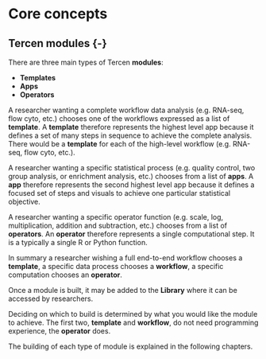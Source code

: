 
# Core concepts

## Tercen modules {-}

There are three main types of Tercen __modules__:

* __Templates__
* __Apps__
* __Operators__

A researcher wanting a complete workflow data analysis (e.g. RNA-seq, flow cyto,
etc.) chooses one of the workflows expressed as a list of __template__. A 
__template__ therefore represents the highest level app because it defines a 
set of many steps in sequence to achieve the complete analysis. There would be
a __template__ for each of the high-level workflow (e.g. RNA-seq, flow cyto, etc.).

A researcher wanting a specific statistical process (e.g. quality control, two 
group analysis, or enrichment analysis, etc.) chooses from a list of __apps__. 
A __app__ therefore represents the second highest level app because it defines a
focused set of steps and visuals to achieve one particular statistical objective.


A researcher wanting a specific operator function (e.g. scale, log, multiplication,
addition and subtraction, etc.) chooses from a list of __operators__. 
An __operator__ therefore represents a single computational step. It is a 
typically a single R or Python function.


In summary a researcher wishing a full end-to-end workflow chooses a __template__, 
a specific data process chooses a __workflow__, a specific computation chooses 
an __operator__.

Once a module is built, it may be added to the __Library__ where it can be 
accessed by researchers.


Deciding on which to build is determined by what you would like the module to achieve.
The first two, __template__ and __workflow__, do not need programming experience, 
the __operator__ does. 

The building of each type of module is explained in the following chapters.
